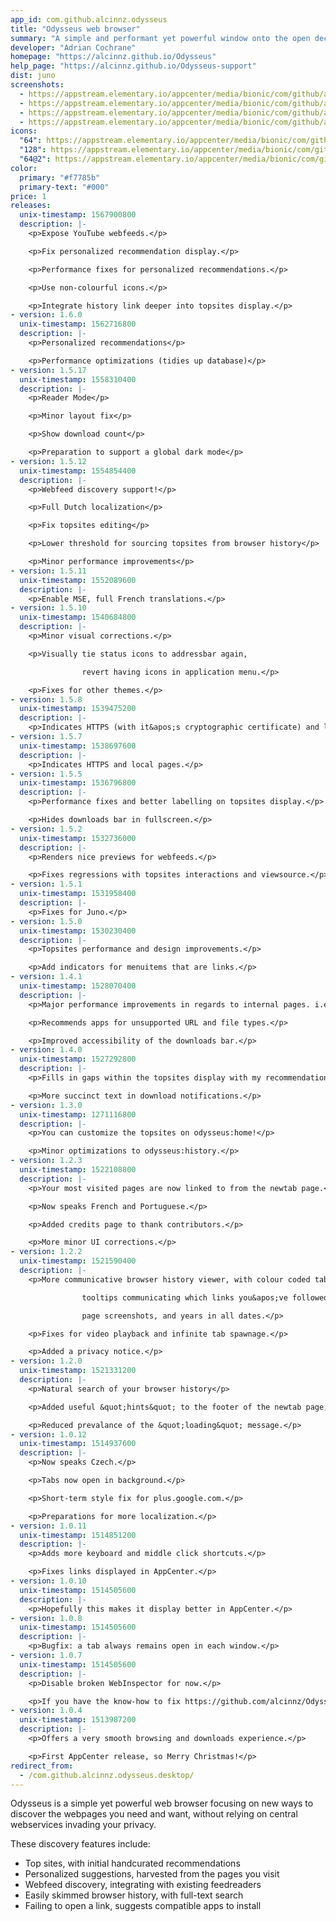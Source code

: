 ```yaml
---
app_id: com.github.alcinnz.odysseus
title: "Odysseus web browser"
summary: "A simple and performant yet powerful window onto the open decentralized web"
developer: "Adrian Cochrane"
homepage: "https://alcinnz.github.io/Odysseus"
help_page: "https://alcinnz.github.io/Odysseus-support"
dist: juno
screenshots:
  - https://appstream.elementary.io/appcenter/media/bionic/com/github/alcinnz.odysseus/3F0420B849C359E5CCA76B64E281C976/screenshots/image-1_orig.png
  - https://appstream.elementary.io/appcenter/media/bionic/com/github/alcinnz.odysseus/3F0420B849C359E5CCA76B64E281C976/screenshots/image-2_orig.png
  - https://appstream.elementary.io/appcenter/media/bionic/com/github/alcinnz.odysseus/3F0420B849C359E5CCA76B64E281C976/screenshots/image-3_orig.png
  - https://appstream.elementary.io/appcenter/media/bionic/com/github/alcinnz.odysseus/3F0420B849C359E5CCA76B64E281C976/screenshots/image-4_orig.png
icons:
  "64": https://appstream.elementary.io/appcenter/media/bionic/com/github/alcinnz.odysseus/3F0420B849C359E5CCA76B64E281C976/icons/64x64/com.github.alcinnz.odysseus_com.github.alcinnz.odysseus.png
  "128": https://appstream.elementary.io/appcenter/media/bionic/com/github/alcinnz.odysseus/3F0420B849C359E5CCA76B64E281C976/icons/128x128/com.github.alcinnz.odysseus_com.github.alcinnz.odysseus.png
  "64@2": https://appstream.elementary.io/appcenter/media/bionic/com/github/alcinnz.odysseus/3F0420B849C359E5CCA76B64E281C976/icons/64x64@2/com.github.alcinnz.odysseus_com.github.alcinnz.odysseus.png
color:
  primary: "#f7785b"
  primary-text: "#000"
price: 1
releases:
  unix-timestamp: 1567900800
  description: |-
    <p>Expose YouTube webfeeds.</p>

    <p>Fix personalized recommendation display.</p>

    <p>Performance fixes for personalized recommendations.</p>

    <p>Use non-colourful icons.</p>

    <p>Integrate history link deeper into topsites display.</p>
- version: 1.6.0
  unix-timestamp: 1562716800
  description: |-
    <p>Personalized recommendations</p>

    <p>Performance optimizations (tidies up database)</p>
- version: 1.5.17
  unix-timestamp: 1558310400
  description: |-
    <p>Reader Mode</p>

    <p>Minor layout fix</p>

    <p>Show download count</p>

    <p>Preparation to support a global dark mode</p>
- version: 1.5.12
  unix-timestamp: 1554854400
  description: |-
    <p>Webfeed discovery support!</p>

    <p>Full Dutch localization</p>

    <p>Fix topsites editing</p>

    <p>Lower threshold for sourcing topsites from browser history</p>

    <p>Minor performance improvements</p>
- version: 1.5.11
  unix-timestamp: 1552089600
  description: |-
    <p>Enable MSE, full French translations.</p>
- version: 1.5.10
  unix-timestamp: 1540684800
  description: |-
    <p>Minor visual corrections.</p>

    <p>Visually tie status icons to addressbar again,

                revert having icons in application menu.</p>

    <p>Fixes for other themes.</p>
- version: 1.5.8
  unix-timestamp: 1539475200
  description: |-
    <p>Indicates HTTPS (with it&apos;s cryptographic certificate) and local pages, errors, and permissions.</p>
- version: 1.5.7
  unix-timestamp: 1538697600
  description: |-
    <p>Indicates HTTPS and local pages.</p>
- version: 1.5.5
  unix-timestamp: 1536796800
  description: |-
    <p>Performance fixes and better labelling on topsites display.</p>

    <p>Hides downloads bar in fullscreen.</p>
- version: 1.5.2
  unix-timestamp: 1532736000
  description: |-
    <p>Renders nice previews for webfeeds.</p>

    <p>Fixes regressions with topsites interactions and viewsource.</p>
- version: 1.5.1
  unix-timestamp: 1531958400
  description: |-
    <p>Fixes for Juno.</p>
- version: 1.5.0
  unix-timestamp: 1530230400
  description: |-
    <p>Topsites performance and design improvements.</p>

    <p>Add indicators for menuitems that are links.</p>
- version: 1.4.1
  unix-timestamp: 1528070400
  description: |-
    <p>Major performance improvements in regards to internal pages. i.e. stops wasting time wasting memory.</p>

    <p>Recommends apps for unsupported URL and file types.</p>

    <p>Improved accessibility of the downloads bar.</p>
- version: 1.4.0
  unix-timestamp: 1527292800
  description: |-
    <p>Fills in gaps within the topsites display with my recommendations.</p>

    <p>More succinct text in download notifications.</p>
- version: 1.3.0
  unix-timestamp: 1271116800
  description: |-
    <p>You can customize the topsites on odysseus:home!</p>

    <p>Minor optimizations to odysseus:history.</p>
- version: 1.2.3
  unix-timestamp: 1522108800
  description: |-
    <p>Your most visited pages are now linked to from the newtab page.</p>

    <p>Now speaks French and Portuguese.</p>

    <p>Added credits page to thank contributors.</p>

    <p>More minor UI corrections.</p>
- version: 1.2.2
  unix-timestamp: 1521590400
  description: |-
    <p>More communicative browser history viewer, with colour coded tabs,

                tooltips communicating which links you&apos;ve followed, favicons,

                page screenshots, and years in all dates.</p>

    <p>Fixes for video playback and infinite tab spawnage.</p>

    <p>Added a privacy notice.</p>
- version: 1.2.0
  unix-timestamp: 1521331200
  description: |-
    <p>Natural search of your browser history</p>

    <p>Added useful &quot;hints&quot; to the footer of the newtab page, which may link to a new credits page.</p>

    <p>Reduced prevalance of the &quot;loading&quot; message.</p>
- version: 1.0.12
  unix-timestamp: 1514937600
  description: |-
    <p>Now speaks Czech.</p>

    <p>Tabs now open in background.</p>

    <p>Short-term style fix for plus.google.com.</p>

    <p>Preparations for more localization.</p>
- version: 1.0.11
  unix-timestamp: 1514851200
  description: |-
    <p>Adds more keyboard and middle click shortcuts.</p>

    <p>Fixes links displayed in AppCenter.</p>
- version: 1.0.10
  unix-timestamp: 1514505600
  description: |-
    <p>Hopefully this makes it display better in AppCenter.</p>
- version: 1.0.8
  unix-timestamp: 1514505600
  description: |-
    <p>Bugfix: a tab always remains open in each window.</p>
- version: 1.0.7
  unix-timestamp: 1514505600
  description: |-
    <p>Disable broken WebInspector for now.</p>

    <p>If you have the know-how to fix https://github.com/alcinnz/Odysseus/issues/54, please help.</p>
- version: 1.0.4
  unix-timestamp: 1513987200
  description: |-
    <p>Offers a very smooth browsing and downloads experience.</p>

    <p>First AppCenter release, so Merry Christmas!</p>
redirect_from:
  - /com.github.alcinnz.odysseus.desktop/
---
```


<p>Odysseus is a simple yet powerful web browser focusing on new ways to discover the webpages you need and want, without relying on central webservices invading your privacy.</p>
<p>These discovery features include:</p>
<ul>
  <li>Top sites, with initial handcurated recommendations</li>
  <li>Personalized suggestions, harvested from the pages you visit</li>
  <li>Webfeed discovery, integrating with existing feedreaders</li>
  <li>Easily skimmed browser history, with full-text search</li>
  <li>Failing to open a link, suggests compatible apps to install</li>
</ul>